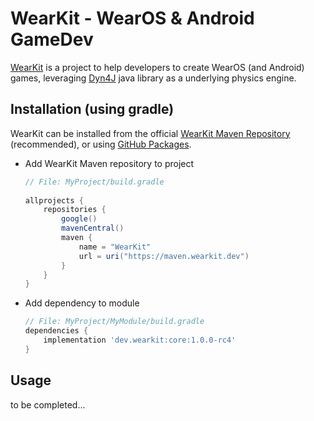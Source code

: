 WearKit - WearOS & Android GameDev
==================================
[WearKit](https://wearkit.dev) is a project to help developers to create
WearOS (and Android) games, leveraging [Dyn4J](https://dyn4j.org) java
library as a underlying physics engine.

## Installation (using gradle)
WearKit can be installed from the official
[WearKit Maven Repository](https://maven.wearkit.dev) (recommended),
or using [GitHub Packages](https://github.com/TocappGames/wearkit/packages).

- Add WearKit Maven repository to project
    ```gradle
    // File: MyProject/build.gradle
        
    allprojects {
        repositories {
            google()
            mavenCentral()
            maven {
                name = "WearKit"
                url = uri("https://maven.wearkit.dev")
            }
        }
    }
    ```
- Add dependency to module
    ```gradle
    // File: MyProject/MyModule/build.gradle
    dependencies {
        implementation 'dev.wearkit:core:1.0.0-rc4'
    }
    ```
## Usage
to be completed...
